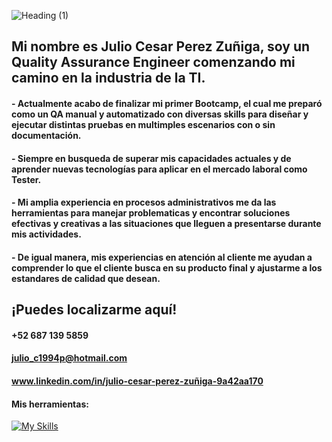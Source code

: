 ![Heading (1)](https://github.com/user-attachments/assets/e798ebf1-2826-4c17-bc12-cc60815f99d9)

## Mi nombre es Julio Cesar Perez Zuñiga, soy un Quality Assurance Engineer comenzando mi camino en la industria de la TI.

#### - Actualmente acabo de finalizar mi primer Bootcamp, el cual me preparó como un QA manual y automatizado con diversas skills para diseñar y ejecutar distintas pruebas en multimples escenarios con o sin documentación.
#### - Siempre en busqueda de superar mis capacidades actuales y de aprender nuevas tecnologías para aplicar en el mercado laboral como Tester.
#### - Mi amplia experiencia en procesos administrativos me da las herramientas para manejar problematicas y encontrar soluciones efectivas y creativas a las situaciones que lleguen a presentarse durante mis actividades.
#### - De igual manera, mis experiencias en atención al cliente me ayudan a comprender lo que el cliente busca en su producto final y ajustarme a los estandares de calidad que desean.

## ¡Puedes localizarme aquí!
#### +52 687 139 5859
#### julio_c1994p@hotmail.com
#### www.linkedin.com/in/julio-cesar-perez-zuñiga-9a42aa170

#### Mis herramientas:
[![My Skills](https://skillicons.dev/icons?i=selenium,py,pycharm,postman,postgres,github,figma,discord,css,bash,androidstudio&theme=dark)](https://skillicons.dev)
